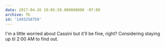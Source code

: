 ```yaml
---
date: 2017-04-26 19:05:59.000000000 -07:00
archive: fb
id: '1493258759'
---
```


I'm a little worried about Cassini but it'll be fine, right? Considering staying up til 2:00 AM to find out.
